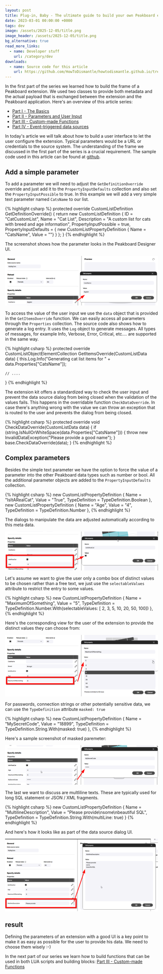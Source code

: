 ```yaml
---
layout: post
title: Plug-in, Baby - The ultimate guide to build your own Peakboard extensions - Parameters and User Input
date: 2023-03-01 00:00:00 +0000
tags: dev
image: /assets/2025-12-05/title.png
image_header: /assets/2025-12-05/title.png
bg_alternative: true
read_more_links:
  - name: Developer stuff
    url: /category/dev
downloads:
  - name: Source code for this article
    url: https://github.com/HowToDismantle/howtodismantle.github.io/tree/main/assets/2025-12-05/MeowExtension
---
```

In the first part of the series we learned how to build the frame of a Peakboard extension. We used two classes to provide both metadata and the actual payload that is exchanged between the extension and the Peakboard application. Here's an overview of this article series:

* [Part I - The Basics](/Plug-in-Baby-The-ultimate-guide-to-build-your-own-Peakboard-extensions-The-Basics.html)
* [Part II - Parameters and User Input](/Plug-in-Baby-The-ultimate-guide-to-build-your-own-Peakboard-extensions-Parameters-and-User-Input.html)
* [Part III - Custom-made Functions](/Plug-in-Baby-The-ultimate-guide-to-build-your-own-Peakboard-extensions-Fun-with-Functions.html)
* [Part IV - Event-triggered data sources](/Plug-in-Baby-The-ultimate-guide-to-build-your-own-Peakboard-extensions-Event-triggered-data-sources.html)

In today's article we will talk about how to build a user interface to let the user configure the extension. Typical parameters would be a URL or credentials to the source system. The understanding of the frame we discussed in the first part of the series is a crucial requirement. The sample code used in this article can be found at [github](https://github.com/HowToDismantle/howtodismantle.github.io/tree/main/assets/2025-12-05/MeowExtension).

## Add a simple parameter

To add a parameter we will need to adjust the `GetDefinitionOverride` override and just add it to the `PropertyInputDefaults` collection and also set the `PropertyInputPossible` to true. In this example we will add a very simple text parameter named `CatsName` to our list.

{% highlight csharp %}
protected override CustomListDefinition GetDefinitionOverride()
{
    return new CustomListDefinition
    {
        ID = "CatCustomList",
        Name = "Cat List",
        Description = "A custom list for cats with breed and age information",
        PropertyInputPossible = true,
        PropertyInputDefaults =
        {
            new CustomListPropertyDefinition { Name = "CatsName", Value = ""}
        }
    };
}
{% endhighlight %}

The screenshot shows how the parameter looks in the Peakboard Designer UI.

![Peakboard custom list text parameter input](/assets/2025-12-05/peakboard-text-parameter-configuration.png)

To access the value of the user input we use the `data` object that is provided in the `GetItemsOverride` function. We can easily access all parameters through the `Properties` collection. The source code also shows how to generate a log entry. It uses the `Log` object to generate messages. All types of messages, for example Info, Verbose, Error, Critical, etc.... are supported in the same way.

{% highlight csharp %}
protected override CustomListObjectElementCollection GetItemsOverride(CustomListData data)
{
    this.Log.Info("Generating cat list items for " + data.Properties["CatsName"]);

    // ....
}
{% endhighlight %}

The extension kit offers a standardized way to check the user input and prevent the data source dialog from being closed when the validation of the values fails. This happens in the overridable function `CheckDataOverride`. In case there's anything wrong with the value we can throw an exception that is routed to the user and prevents the dialog from being closed.

{% highlight csharp %}
protected override void CheckDataOverride(CustomListData data)
{
    if (string.IsNullOrWhiteSpace(data.Properties["CatsName"]))
    {
        throw new InvalidDataException("Please provide a good name");
    }
    base.CheckDataOverride(data);
}
{% endhighlight %}

## Complex parameters

Besides the simple text parameter we have the option to force the value of a parameter into the other Peakboard data types such as number or bool. All the additional parameter objects are added to the `PropertyInputDefaults` collection.

{% highlight csharp %}
new CustomListPropertyDefinition { Name = "IsItARealCat", Value = "True", TypeDefinition = TypeDefinition.Boolean },
new CustomListPropertyDefinition { Name = "Age", Value = "4", TypeDefinition = TypeDefinition.Number },
{% endhighlight %}

The dialogs to manipulate the data are adjusted automatically according to this meta data.

![Peakboard boolean and number parameter settings](/assets/2025-12-05/peakboard-boolean-number-parameter-settings.png)

Let's assume we want to give the user only a combo box of distinct values to be chosen rather than a free text, we just use the `selectableValues` attribute to restrict the entry to some values.

{% highlight csharp %}
new CustomListPropertyDefinition { Name = "MaximumOfSomething", Value = "5", 
      TypeDefinition = TypeDefinition.Number.With(selectableValues: [ 2, 3, 5, 10, 20, 50, 100]) },
{% endhighlight %}

Here's the corresponding view for the user of the extension to provide the distinct values they can choose from:

![Peakboard parameter selectable values dropdown](/assets/2025-12-05/peakboard-selectable-values-dropdown.png)

For passwords, connection strings or other potentially sensitive data, we can use the `TypeDefinition` attribute `masked: true`

{% highlight csharp %}
new CustomListPropertyDefinition { Name = "MySecretCode", Value = "18899", TypeDefinition = TypeDefinition.String.With(masked: true) },
{% endhighlight %}

Here's a sample screenshot of masked paremeter:

![image](/assets/2025-12-05/peakboard-masked-parameter-input.png)

The last we want to discuss are multliline texts. These are typically used for long SQL statement or JSON / XML fragments.

{% highlight csharp %}
new CustomListPropertyDefinition { Name = "MultilineDescription", 
      Value = "Please provide\nsome\nbeautiful SQL", TypeDefinition = TypeDefinition.String.With(multiLine: true) }
{% endhighlight %}

And here's how it looks like as part of the data source dialog UI.

![image](/assets/2025-12-05/peakboard-multiline-parameter.png)

## result

Defining the parameters of an extension with a good UI is a key point to make it as easy as possible for the user to provide his data. We need to choose them wisely :-)

In the next part of our series we learn how to build functions that can be used in both LUA scripts and building blocks: [Part III - Custom-made Functions](/Plug-in-Baby-The-ultimate-guide-to-build-your-own-Peakboard-extensions-Fun-with-Functions.html)
